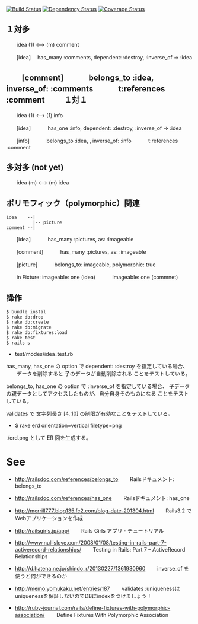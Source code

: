 
[![Build Status](https://travis-ci.org/katoy/rails3-associations.png?branch=master)](https://travis-ci.org/katoy/rails3-associations)
[![Dependency Status](https://gemnasium.com/katoy/rails3-associations.png)](https://gemnasium.com/katoy/rails3-associations)
[![Coverage Status](https://coveralls.io/repos/katoy/rails3-associations/badge.png?branch=master)](https://coveralls.io/r/katoy/rails3-associations?branch=master)

１対多
-------
　　idea (1) <--> (m) comment

　　[idea]
    　has_many :comments, dependent: :destroy, :inverse_of => :idea

　　[comment]
　　　belongs_to :idea, inverse_of: :comments
　　　t:references :comment
　　
１対１
-------
　　idea (1) <--> (1) info

　　[idea]
　　　has_one :info, dependent: :destroy, :inverse_of => :idea

　　[info]
　　　belongs_to :idea, , inverse_of: :info
　　　t:references :comment

多対多 (not yet)
------
　　idea (m) <--> (m) idea

ポリモフィック（polymorphic）関連
----------
    idea    --|
	          |-- picture
    comment --|  

　　[idea]
　　　has_many :pictures, as: :imageable

　　[comment]
　　　has_many :pictures, as: :imageable

　　[picture]
　　　belongs_to: imageable, polymorphic: true

　　in Fixture:
      imageable:  one (idea)
　　　imageable:  one (commnet)

操作
-----

    $ bundle instal
    $ rake db:drop
    $ rake db:create
    $ rake db:migrate
    $ rake db:fixtures:load
    $ rake test
    $ rails s

* test/modes/idea_test.rb

 has_many, has_one の option で dependent: :destroy を指定している場合、
　　データを削除すると 子のデータが自動削除される
 ことをテストしている。
 
 belongs_to, has_one の option で  :inverse_of を指定している場合、 
   子データの親データとしてアクセスしたものが、自分自身そのものになる
 ことをテストしている。

 validates で 文字列長さ [4..10] の制限が有効なことをテストしている。

* $ rake erd orientation=vertical filetype=png

 ./erd.png として ER 図を生成する。


See
====
- http://railsdoc.com/references/belongs_to
　　Railsドキュメント: belongs_to
- http://railsdoc.com/references/has_one
　　Railsドキュメント: has_one

- http://merrill777.blog135.fc2.com/blog-date-201304.html
　　Rails3.2 でWebアプリケーションを作成

- http://railsgirls.jp/app/
　　Rails Girls アプリ・チュートリアル

- http://www.nullislove.com/2008/01/08/testing-in-rails-part-7-activerecord-relationships/
　　Testing in Rails: Part 7 – ActiveRecord Relationships

- http://d.hatena.ne.jp/shindo_r/20130227/1361930960
　　inverse_of を使うと何ができるのか

- http://memo.yomukaku.net/entries/187
　　validates :uniquenessはuniquenessを保証しないのでDBにindexをつけましょう！

- http://ruby-journal.com/rails/define-fixtures-with-polymorphic-association/
　　Define Fixtures With Polymorphic Association
